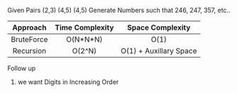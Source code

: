 Given Pairs (2,3) (4,5) (4,5) Generate Numbers such that 246, 247, 357, etc..


|  Approach  | Time Complexity |    Space Complexity    |
| :--------: | :-------------: | :--------------------: |
| BruteForce |   O(N\*N\*N)    |          O(1)          |
| Recursion  |     O(2^N)      | O(1) + Auxillary Space |

Follow up
1. we want Digits  in Increasing Order
